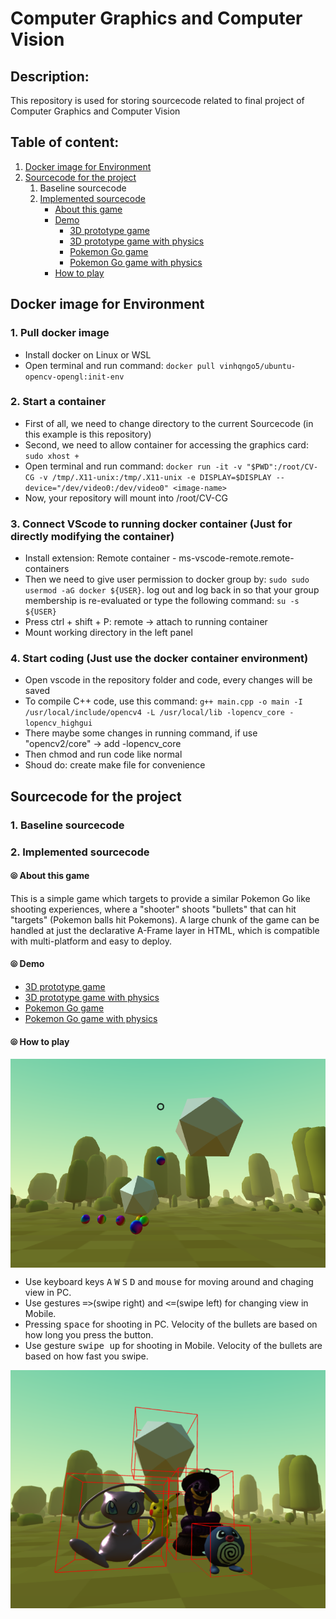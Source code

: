 <h1>Computer Graphics and Computer Vision</h1>
<h2>Description:</h2>
<div>This repository is used for storing sourcecode related to final project of Computer Graphics and Computer Vision</div>
<h2>Table of content:</h2>
    <ol>
        <li><a href="#heading1">Docker image for Environment</a></li>
        <li>
            <a href="#heading2">Sourcecode for the project</a>
            <ol>
                <li>Baseline sourcecode</li>
                <li><a href="#imple-src">Implemented sourcecode</a>
                    <ul>
                        <li><a href="#abt-this">About this game</a></li>
                        <li><a href="#demo-game">Demo</a>
                            <ul>
                                <li><a href="https://vinhqngo5.github.io/Computer-Vision-And-Computer-Graphics/WebSrc/index-shadow.html">3D prototype game</a></li>
                                <li><a href="https://vinhqngo5.github.io/Computer-Vision-And-Computer-Graphics/WebSrc/index-physics.html">3D prototype game with physics</a></li>
                                <li><a href="https://vinhqngo5.github.io/Computer-Vision-And-Computer-Graphics/WebSrc/AR.html">Pokemon Go game</a></li>
                                <li><a href="https://vinhqngo5.github.io/Computer-Vision-And-Computer-Graphics/WebSrc/AR-physics.html">Pokemon Go game with physics</a></li>
                            </ul>
                        </li>
                        <li><a href="#how-to-play">How to play</a></li>
                    </ul>
                </li>
            </ol>
        </li>
    </ol>

<h2 id="heading1">Docker image for Environment</h2>
<h3>1. Pull docker image</h3>
    <ul>
        <li>Install docker on Linux or WSL</li>
        <li>Open terminal and run command: <code>docker pull vinhqngo5/ubuntu-opencv-opengl:init-env</code></li>
    </ul>

<h3>2. Start a container</h3>
    <ul>
        <li>First of all, we need to change directory to the current Sourcecode (in this example is this repository)</li>
        <li>Second, we need to allow container for accessing the graphics card: 
            <code>sudo xhost +</code>
        </li>
        <li>Open terminal and run command: <code>docker run -it -v "$PWD":/root/CV-CG -v /tmp/.X11-unix:/tmp/.X11-unix -e DISPLAY=$DISPLAY --device="/dev/video0:/dev/video0" &#60image-name&#62;</code></li>
        <li>Now, your repository will mount into /root/CV-CG</li>
    </ul>

<h3>3. Connect VScode to running docker container (Just for directly modifying the container)</h3>
    <ul>
        <li>Install extension: Remote container - ms-vscode-remote.remote-containers</li>
        <li>Then we need to give user permission to docker group by: <code>sudo sudo usermod -aG docker ${USER}</code>. log out and log back in so that your group membership is re-evaluated or type the following command: <code>su -s ${USER}</code></li>
        <li>Press ctrl + shift + P: remote -> attach to running container</li>
        <li>Mount working directory in the left panel</li>
    </ul>

<h3>4. Start coding (Just use the docker container environment)</h3>
    <ul>
        <li>Open vscode in the repository folder and code, every changes will be saved</li>
        <li>To compile C++ code, use this command: <code>g++ main.cpp -o main -I /usr/local/include/opencv4 -L /usr/local/lib -lopencv_core -lopencv_highgui</code></li>
        <li>There maybe some changes in running command, if use "opencv2/core" -> add -lopencv_core </li>
        <li>Then chmod and run code like normal</li>
        <li>Shoud do: create make file for convenience</li>
    </ul>

<h2 id="heading2">Sourcecode for the project</h2>
<h3>1. Baseline sourcecode</h3>
<h3 id="imple-src">2. Implemented sourcecode</h3>
<h4 id="abt-this">⦾ About this game</h4>
This is a simple game which targets to provide a similar Pokemon Go like shooting experiences, where a "shooter" shoots "bullets" that can hit "targets" (Pokemon balls hit Pokemons).  A large chunk of the game can be handled at just the declarative A-Frame layer in HTML, which is compatible with multi-platform and easy to deploy.
<h4 id="demo-game">⦾ Demo</h4>
<ul>
    <li><a href="https://vinhqngo5.github.io/Computer-Vision-And-Computer-Graphics/WebSrc/index-shadow.html">3D prototype game</a></li>
    <li><a href="https://vinhqngo5.github.io/Computer-Vision-And-Computer-Graphics/WebSrc/index-physics.html">3D prototype game with physics</a></li>
    <li><a href="https://vinhqngo5.github.io/Computer-Vision-And-Computer-Graphics/WebSrc/AR.html">Pokemon Go game</a></li>
    <li><a href="https://vinhqngo5.github.io/Computer-Vision-And-Computer-Graphics/WebSrc/AR-physics.html">Pokemon Go game with physics</a></li>
</ul>
<h4 id="how-to-play">⦾ How to play</h4>
<img align="center" src="ReadmeAssets/1.png">
<ul>
    <li>Use keyboard keys <kbd>A</kbd> <kbd>W</kbd> <kbd>S</kbd> <kbd>D</kbd> and <kbd>mouse</kbd> for moving around and chaging view in PC.</li>
    <li>Use gestures <kbd>=></kbd>(swipe right) and <kbd><=</kbd>(swipe left) for changing view in Mobile.</li>
    <li>Pressing <kbd>space</kbd> for shooting in PC. Velocity of the bullets are based on how long you press the button.</li>
    <li>Use gesture <kbd>swipe up</kbd> for shooting in Mobile. Velocity of the bullets are based on how fast you swipe.</li>
</ul>
<img align="center" src="ReadmeAssets/2.png">
